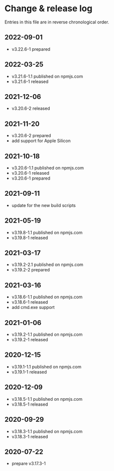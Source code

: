 # Change & release log

Entries in this file are in reverse chronological order.

## 2022-09-01

- v3.22.6-1 prepared

## 2022-03-25

- v3.21.6-1.1 published on npmjs.com
- v3.21.6-1 released

## 2021-12-06

- v3.20.6-2 released

## 2021-11-20

- v3.20.6-2 prepared
- add support for Apple Silicon

## 2021-10-18

- v3.20.6-1.1 published on npmjs.com
- v3.20.6-1 released
- v3.20.6-1 prepared

## 2021-09-11

- update for the new build scripts

## 2021-05-19

- v3.19.8-1.1 published on npmjs.com
- v3.19.8-1 released

## 2021-03-17

- v3.19.2-2.1 published on npmjs.com
- v3.19.2-2 prepared

## 2021-03-16

- v3.18.6-1.1 published on npmjs.com
- v3.18.6-1 released
- add cmd.exe support

## 2021-01-06

- v3.19.2-1.1 published on npmjs.com
- v3.19.2-1 released

## 2020-12-15

- v3.19.1-1.1 published on npmjs.com
- v3.19.1-1 released

## 2020-12-09

- v3.18.5-1.1 published on npmjs.com
- v3.18.5-1 released

## 2020-09-29

- v3.18.3-1.1 published on npmjs.com
- v3.18.3-1 released

## 2020-07-22

- prepare v3.17.3-1
